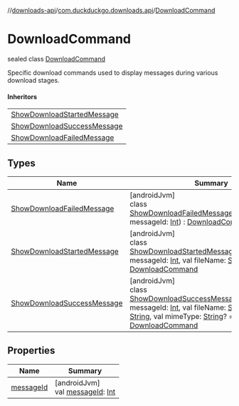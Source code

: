 //[downloads-api](../../../index.md)/[com.duckduckgo.downloads.api](../index.md)/[DownloadCommand](index.md)

# DownloadCommand

sealed class [DownloadCommand](index.md)

Specific download commands used to display messages during various download stages.

#### Inheritors

| |
|---|
| [ShowDownloadStartedMessage](-show-download-started-message/index.md) |
| [ShowDownloadSuccessMessage](-show-download-success-message/index.md) |
| [ShowDownloadFailedMessage](-show-download-failed-message/index.md) |

## Types

| Name | Summary |
|---|---|
| [ShowDownloadFailedMessage](-show-download-failed-message/index.md) | [androidJvm]<br>class [ShowDownloadFailedMessage](-show-download-failed-message/index.md)(@[StringRes](https://developer.android.com/reference/kotlin/androidx/annotation/StringRes.html)val messageId: [Int](https://kotlinlang.org/api/latest/jvm/stdlib/kotlin/-int/index.html)) : [DownloadCommand](index.md) |
| [ShowDownloadStartedMessage](-show-download-started-message/index.md) | [androidJvm]<br>class [ShowDownloadStartedMessage](-show-download-started-message/index.md)(@[StringRes](https://developer.android.com/reference/kotlin/androidx/annotation/StringRes.html)val messageId: [Int](https://kotlinlang.org/api/latest/jvm/stdlib/kotlin/-int/index.html), val fileName: [String](https://kotlinlang.org/api/latest/jvm/stdlib/kotlin/-string/index.html)) : [DownloadCommand](index.md) |
| [ShowDownloadSuccessMessage](-show-download-success-message/index.md) | [androidJvm]<br>class [ShowDownloadSuccessMessage](-show-download-success-message/index.md)(@[StringRes](https://developer.android.com/reference/kotlin/androidx/annotation/StringRes.html)val messageId: [Int](https://kotlinlang.org/api/latest/jvm/stdlib/kotlin/-int/index.html), val fileName: [String](https://kotlinlang.org/api/latest/jvm/stdlib/kotlin/-string/index.html), val filePath: [String](https://kotlinlang.org/api/latest/jvm/stdlib/kotlin/-string/index.html), val mimeType: [String](https://kotlinlang.org/api/latest/jvm/stdlib/kotlin/-string/index.html)? = null) : [DownloadCommand](index.md) |

## Properties

| Name | Summary |
|---|---|
| [messageId](message-id.md) | [androidJvm]<br>val [messageId](message-id.md): [Int](https://kotlinlang.org/api/latest/jvm/stdlib/kotlin/-int/index.html) |
